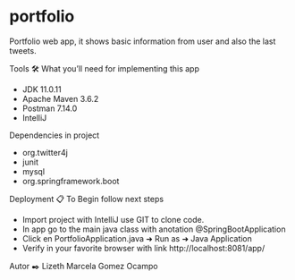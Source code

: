 # portfolio
Portfolio web app, it shows basic information from user and also the last tweets.

Tools 🛠️
What you’ll need for implementing this app 

- JDK 11.0.11
- Apache Maven 3.6.2
- Postman 7.14.0
- IntelliJ

Dependencies in project
- org.twitter4j
- junit
- mysql
- org.springframework.boot

Deployment 📋
To Begin follow next steps

- Import project with IntelliJ use GIT to clone code.
- In app go to the main java class with anotation @SpringBootApplication
- Click en PortfolioApplication.java ➜ Run as ➜ Java Application
- Verify in your favorite browser with link http://localhost:8081/app/

Autor ✒️
Lizeth Marcela Gomez Ocampo
